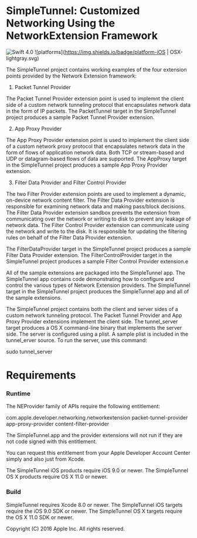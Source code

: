 # SimpleTunnel: Customized Networking Using the NetworkExtension Framework

![Swift 4.0](https://img.shields.io/badge/Swift-4.0-orange.svg) ![platforms](https://img.shields.io/badge/platform-iOS | OSX-lightgray.svg)

The SimpleTunnel project contains working examples of the four extension points provided by the Network Extension framework:

1. Packet Tunnel Provider

The Packet Tunnel Provider extension point is used to implemnt the client side of a custom network tunneling protocol that encapsulates network data in the form of IP packets. The PacketTunnel target in the SimpleTunnel project produces a sample Packet Tunnel Provider extension.

2. App Proxy Provider

The App Proxy Provider extension point is used to implement the client side of a custom network proxy protocol that encapsulates network data in the form of flows of application network data. Both TCP or stream-based and UDP or datagram-based flows of data are supported. The AppProxy target in the SimpleTunnel project produces a sample App Proxy Provider extension.

3. Filter Data Provider and Filter Control Provider

The two Filter Provider extension points are used to implement a dynamic, on-device network content filter. The Filter Data Provider extension is responsible for examining network data and making pass/block decisions. The Filter Data Provider extension sandbox prevents the extension from communicating over the network or writing to disk to prevent any leakage of network data. The Filter Control Provider extension can communicate using the network and write to the disk. It is responsible for updating the filtering rules on behalf of the Filter Data Provider extension.

The FilterDataProvider target in the SimpleTunnel project produces a sample Filter Data Provider extension. The FilterControlProvider target in the SimpleTunnel project produces a sample Filter Control Provider extension.e

All of the sample extensions are packaged into the SimpleTunnel app. The SimpleTunnel app contains code demonstrating how to configure and control the various types of Network Extension providers. The SimpleTunnel target in the SimpleTunnel project produces the SimpleTunnel app and all of the sample extensions.

The SimpleTunnel project contains both the client and server sides of a custom network tunneling protocol. The Packet Tunnel Provider and App Proxy Provider extensions implement the client side. The tunnel_server target produces a OS X command-line binary that implements the server side. The server is configured using a plist. A sample plist is included in the tunnel_erver source. To run the server, use this command:

sudo tunnel_server <port> <path-to-config-plist>

# Requirements

### Runtime

The NEProvider family of APIs require the following entitlement:

<key>com.apple.developer.networking.networkextension</key>
<array>
	<string>packet-tunnel-provider</string>
	<string>app-proxy-provider</string>
	<string>content-filter-provider</string>
</array>
</plist>

The SimpleTunnel.app and the provider extensions will not run if they are not code signed with this entitlement.

You can request this entitlement from your Apple Developer Account Center simply and also just from Xcode.

The SimpleTunnel iOS products require iOS 9.0 or newer.
The SimpleTunnel OS X products require OS X 11.0 or newer.

### Build

SimpleTunnel requires Xcode 8.0 or newer.
The SimpleTunnel iOS targets require the iOS 9.0 SDK or newer.
The SimpleTunnel OS X targets require the OS X 11.0 SDK or newer.

Copyright (C) 2016 Apple Inc. All rights reserved.
